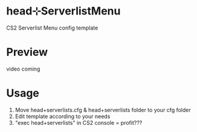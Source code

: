 # head⊹ServerlistMenu
CS2 Serverlist Menu config template
# Preview
video coming
# Usage
1. Move head+serverlists.cfg & head+serverlists folder to your cfg folder
2. Edit template according to your needs
3. "exec head+serverlists" in CS2 console = profit???
